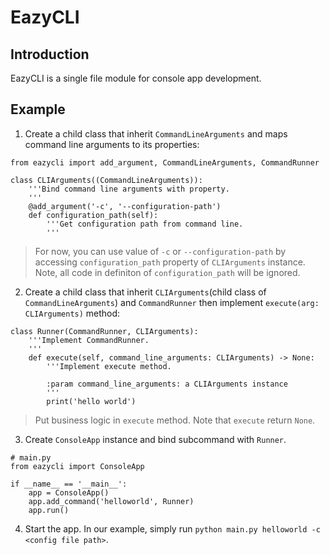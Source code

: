# EazyCLI
## Introduction
EazyCLI is a single file module for console app development.

## Example
1. Create a child class that inherit `CommandLineArguments` and maps command line arguments to its properties:
```
from eazycli import add_argument, CommandLineArguments, CommandRunner

class CLIArguments((CommandLineArguments)):
    '''Bind command line arguments with property.
    '''
    @add_argument('-c', '--configuration-path')
    def configuration_path(self):
        '''Get configuration path from command line.
        '''
```
> For now, you can use value of `-c` or `--configuration-path` by accessing `configuration_path` property of `CLIArguments` instance. Note, all code in definiton of `configuration_path` will be ignored.

2. Create a child class that inherit `CLIArguments`(child class of `CommandLineArguments`) and `CommandRunner` then implement `execute(arg: CLIArguments)` method:
```
class Runner(CommandRunner, CLIArguments):
    '''Implement CommandRunner.
    '''
    def execute(self, command_line_arguments: CLIArguments) -> None:
        '''Implement execute method.

        :param command_line_arguments: a CLIArguments instance
        '''
        print('hello world')
```
> Put business logic in `execute` method. Note that `execute` return `None`.

3. Create `ConsoleApp` instance and bind subcommand with `Runner`. 
```
# main.py
from eazycli import ConsoleApp

if __name__ == '__main__':
    app = ConsoleApp()
    app.add_command('helloworld', Runner)
    app.run()
```

4. Start the app. In our example, simply run `python main.py helloworld -c <config file path>`.
